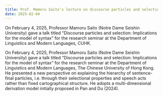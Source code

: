 ```yaml
---
title: Prof. Mamoru Saito’s lecture on discourse particles and selection
date: 2025-02-04
---
```


On February 4, 2025, Professor Mamoru Saito (Notre Dame Seishin University) gave a talk titled “Discourse particles and selection: Implications for the model of syntax” for the research seminar at the Department of Linguistics and Modern Languages, CUHK.

<!--more-->

On February 4, 2025, Professor Mamoru Saito (Notre Dame Seishin University) gave a talk titled “Discourse particles and selection: Implications for the model of syntax” for the research seminar at the Department of Linguistics and Modern Languages, The Chinese University of Hong Kong. He presented a new perspective on explaining the hierarchy of sentence-final particles, i.e. through their selectional properties and speech acts rather than fixed cartographical structure. He adopts a multi-dimensional derivation model initially proposed in Pan and Du (2024). 
